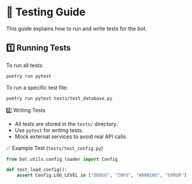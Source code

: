 # 🧪 Testing Guide

This guide explains how to run and write tests for the bot.

## 1️⃣ Running Tests

To run all tests:

```bash
poetry run pytest
```

To run a specific test file:

```bash
poetry run pytest tests/test_database.py
```

2️⃣ Writing Tests

- All tests are stored in the ```tests/``` directory.
- Use ```pytest``` for writing tests.
- Mock external services to avoid real API calls.

✅ Example Test (```tests/test_config.py```)

```python
from bot.utils.config_loader import Config

def test_load_config():
    assert Config.LOG_LEVEL in ["DEBUG", "INFO", "WARNING", "ERROR"]
```